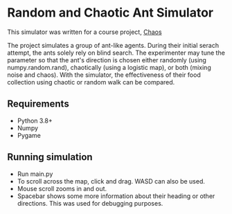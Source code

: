 # Random and Chaotic Ant Simulator

This simulator was written for a course project, [Chaos](http://www.matfys.lth.se/education/FMFN05/)

The project simulates a group of ant-like agents. During their initial serach attempt, the ants solely rely on blind search. The experimenter may tune the parameter so that the ant's direction is chosen either randomly (using numpy.random.rand), chaotically (using a logistic map), or both (mixing noise and chaos). With the simulator, the effectiveness of their food collection using chaotic or random walk can be compared.

## Requirements

* Python 3.8+
* Numpy
* Pygame

## Running simulation

* Run main.py
* To scroll across the map, click and drag. WASD can also be used.
* Mouse scroll zooms in and out.
* Spacebar shows some more information about their heading or other directions. This was used for debugging purposes.

